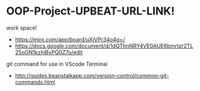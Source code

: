 # OOP-Project-UPBEAT-URL-LINK!
work space!
- https://miro.com/app/board/uXjVPr34o4g=/
- https://docs.google.com/document/d/1dQThnNRY4VE0AUE6bmrtzr2TL25oGN1kzhiByPQ0Z7o/edit

git command for use in VScode Terminal
 - http://guides.beanstalkapp.com/version-control/common-git-commands.html
